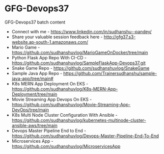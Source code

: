 # GFG-Devops37
GFG-Devops37 batch content

* Connect with me - https://www.linkedin.com/in/sudhanshu--pandey/
* Share your valuable session feedback here - http://gfg37.s3-website.ap-south-1.amazonaws.com/
* Mario Game - https://github.com/sudhanshuvlog/MarioGameOnDocker/tree/main
* Python Flask App Repo With CI-CD - https://github.com/sudhanshuvlog/SampleFlaskApp-Devops37.git
* Snake Game Repo - https://github.com/sudhanshuvlog/SnakeGame
* Sample Java App Repo - https://github.com/Trainersudhanshu/sample-java-app/tree/main#
* K8s MERN App Deployment On EKS - https://github.com/sudhanshuvlog/K8s-MERN-App-Deployment/tree/main
* Movie Streaming App Devops On EKS - https://github.com/sudhanshuvlog/Movie-Streaming-App-DevOps/tree/main
* K8s Multi Node Cluster Configuration With Ansible - https://github.com/sudhanshuvlog/kubernetes-multinode-cluster-ansible-aws/tree/main
* Devops Master Pipeline End to End - https://github.com/sudhanshuvlog/Devops-Master-Pipeline-End-To-End
* Microservices App - https://github.com/sudhanshuvlog/MicroservicesApp
